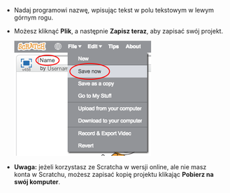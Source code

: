 + Nadaj programowi nazwę, wpisując tekst w polu tekstowym w lewym górnym rogu.

+ Możesz kliknąć **Plik**, a następnie **Zapisz teraz**, aby zapisać swój projekt.
    
    ![zrzut ekranu](images/save.png)

+ **Uwaga:** jeżeli korzystasz ze Scratcha w wersji online, ale nie masz konta w Scratchu, możesz zapisać kopię projektu klikając **Pobierz na swój komputer**.